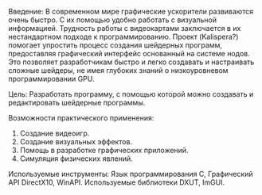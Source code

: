Введение:
В современном мире графические ускорители развиваются очень быстро. 
С их помощью удобно работать с визуальной информацией. 
Трудность работы с видеокартами заключается в их нестандартном подходе к программированию. 
Проект (Kalispera?) помогает упростить процесс создания шейдерных программ, 
предоставляя графический интерфейс основанный на системе нодов. 
Это позволяет разработчикам быстро и легко создавать и настраивать сложные шейдеры, 
не имея глубоких знаний о низкоуровневом программировании GPU.

Цель:
Разработать программу, с помощью которой можно создавать и редактировать шейдерные программы.

Возможности практического применения:
1. Создание видеоигр.
2. Создание визуальных эффектов.
3. Помощь в разработке графических приложений.
4. Симуляция физических явлений.

Используемые инструменты:
    Язык программирования С,
    Графический API DirectX10, WinAPI.
    Используемые библиотеки DXUT, ImGUI.

